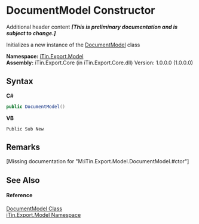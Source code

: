 # DocumentModel Constructor 
Additional header content _**\[This is preliminary documentation and is subject to change.\]**_

Initializes a new instance of the <a href="71e106d1-8d5a-0acb-64b2-8f455c2396da">DocumentModel</a> class

**Namespace:**&nbsp;<a href="ef57ffcc-e95e-b212-5a46-9aa6f5a3511f">iTin.Export.Model</a><br />**Assembly:**&nbsp;iTin.Export.Core (in iTin.Export.Core.dll) Version: 1.0.0.0 (1.0.0.0)

## Syntax

**C#**<br />
``` C#
public DocumentModel()
```

**VB**<br />
``` VB
Public Sub New
```


## Remarks
\[Missing <remarks> documentation for "M:iTin.Export.Model.DocumentModel.#ctor"\]

## See Also


#### Reference
<a href="71e106d1-8d5a-0acb-64b2-8f455c2396da">DocumentModel Class</a><br /><a href="ef57ffcc-e95e-b212-5a46-9aa6f5a3511f">iTin.Export.Model Namespace</a><br />